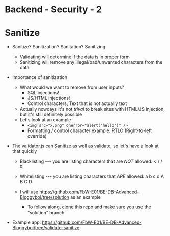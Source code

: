 # Backend - Security - 2

# Sanitize

- Sanitize? Sanitization? Sanitation? Sanitizing
  - Validating will determine if the data is in proper form
  - Sanitizing will remove any illegal/bad/unwanted characters from the data

- Importance of sanitization
    - What would we want to remove from user inputs?
        - SQL injections!
        - JS/HTML injections!
        - Control characters; Text that is not actually text
    - Actually nowdays it's not _trival_ to break sites with HTML/JS injection, but it's still definitely possible
    - Let's look at an example
        - `<img src="x.png" onerror="alert('hello')" />`
        - Formatting / control character example: RTLO (Right-to-left override)

- The validator.js can Sanitize as well as validate, so let's have a look at that quickly
    - Blacklisting --- you are listing characters that are _NOT_ allowed: < \ / &
    - Whitelisting --- you are listing characters that _ARE_ allowed: a b c d A B C D

  - I will use https://github.com/FbW-E01/BE-DB-Advanced-Bloggyboi/tree/solution as an example
      - To follow along, clone this repo and make sure you use the "solution" branch

- Example app: https://github.com/FbW-E01/BE-DB-Advanced-Bloggyboi/tree/validate-sanitize
